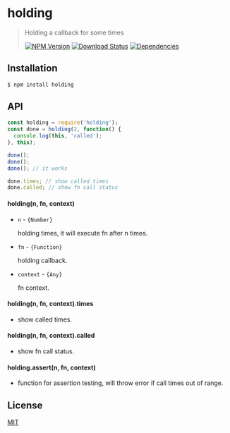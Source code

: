 # holding

> Holding a callback for some times
>
> [![NPM Version][npm-image]][npm-url]
> [![Download Status][download-image]][npm-url]
> [![Dependencies][david-image]][david-url]

## Installation

```bash
$ npm install holding
```

## API

```js
const holding = require('holding');
const done = holding(2, function() {
  console.log(this, 'called');
}, this);

done();
done();
done(); // it works

done.times; // show called times
done.called; // show fn call status
```

#### holding(n, fn, context)

* `n` - `{Number}`

  holding times, it will execute fn after n times.

* `fn` - `{Function}`

  holding callback.

* `context` - `{Any}`

  fn context.

#### holding(n, fn, context).times

* show called times.

#### holding(n, fn, context).called

* show fn call status.

#### holding.assert(n, fn, context)

* function for assertion testing, will throw error if call times out of range.

## License

[MIT](LICENSE)

[david-image]: http://img.shields.io/david/nuintun/holding.svg?style=flat-square
[david-url]: https://david-dm.org/nuintun/holding
[npm-image]: http://img.shields.io/npm/v/holding.svg?style=flat-square
[npm-url]: https://www.npmjs.org/package/holding
[download-image]: http://img.shields.io/npm/dm/holding.svg?style=flat-square

